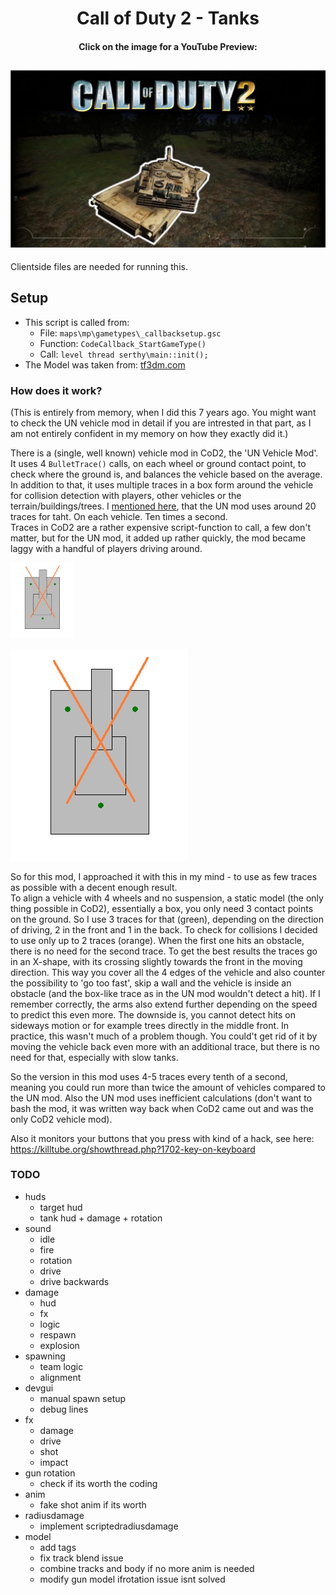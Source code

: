 <h1 align="center">Call of Duty 2 - Tanks</h1>

<h4 align="center">Click on the image for a YouTube Preview:</h4>

## [![Call of Duty 2 Tank](CoD_Tank.jpg)](https://www.youtube.com/watch?v=UOOqMKkkc8o)

Clientside files are needed for running this.

## Setup

- This script is called from:
  - File: `maps\mp\gametypes\_callbacksetup.gsc`
  - Function: `CodeCallback_StartGameType()`
  - Call: `level thread serthy\main::init();`
- The Model was taken from: [tf3dm.com](http://tf3dm.com/3d-model/abrams-tank-17774.html)

### How does it work?

(This is entirely from memory, when I did this 7 years ago. You might want to check the UN vehicle mod in detail if you are intrested in that part, as I am not entirely confident in my memory on how they exactly did it.)

There is a (single, well known) vehicle mod in CoD2, the 'UN Vehicle Mod'.
It uses 4 `BulletTrace()` calls, on each wheel or ground contact point, to check where the ground is, and balances the vehicle based on the average.  
In addition to that, it uses multiple traces in a box form around the vehicle for collision detection with players, other vehicles or the terrain/buildings/trees.
I [mentioned here](https://killtube.org/showthread.php?1697-Player-Bounding-Volumes-%28Tank-Diskussion-Spinoff%29), that the UN mod uses around 20 traces for taht.
On each vehicle. Ten times a second.  
Traces in CoD2 are a rather expensive script-function to call, a few don't matter, but for the UN mod, it added up rather quickly, the mod became laggy with a handful of players driving around.

<p float="right"><img src="tank.png" width="20%" /></p>

![Tanks](tank.png)

So for this mod, I approached it with this in my mind - to use as few traces as possible with a decent enough result.  
To align a vehicle with 4 wheels and no suspension, a static model (the only thing possible in CoD2), essentially a box, you only need 3 contact points on the ground.
So I use 3 traces for that (green), depending on the direction of driving, 2 in the front and 1 in the back.
To check for collisions I decided to use only up to 2 traces (orange). When the first one hits an obstacle, there is no need for the second trace. To get the best results the traces go in an X-shape, with its crossing slightly towards the front in the moving direction. This way you cover all the 4 edges of the vehicle and also counter the possibility to 'go too fast', skip a wall and the vehicle is inside an obstacle (and the box-like trace as in the UN mod wouldn't detect a hit). If I remember correctly, the arms also extend further depending on the speed to predict this even more. The downside is, you cannot detect hits on sideways motion or for example trees directly in the middle front.
In practice, this wasn't much of a problem though. You could't get rid of it by moving the vehicle back even more with an additional trace, but there is no need for that, especially with slow tanks.

So the version in this mod uses 4-5 traces every tenth of a second, meaning you could run more than twice the amount of vehicles compared to the UN mod.
Also the UN mod uses inefficient calculations (don't want to bash the mod, it was written way back when CoD2 came out and was the only CoD2 vehicle mod).

Also it monitors your buttons that you press with kind of a hack, see here: https://killtube.org/showthread.php?1702-key-on-keyboard

### TODO

- huds
  - target hud
  - tank hud + damage + rotation
- sound
  - idle
  - fire
  - rotation
  - drive
  - drive backwards
- damage
  - hud
  - fx
  - logic
  - respawn
  - explosion
- spawning
  - team logic
  - alignment
- devgui
  - manual spawn setup
  - debug lines
- fx
  - damage
  - drive
  - shot
  - impact
- gun rotation
  - check if its worth the coding
- anim
  - fake shot anim if its worth
- radiusdamage
  - implement scriptedradiusdamage
- model
  - add tags
  - fix track blend issue
  - combine tracks and body if no more anim is needed
  - modify gun model ifrotation issue isnt solved
